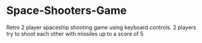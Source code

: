 # Space-Shooters-Game
Retro 2 player spaceship shooting game using keyboard controls. 2 players try to shoot each other with missiles up to a score of 5
